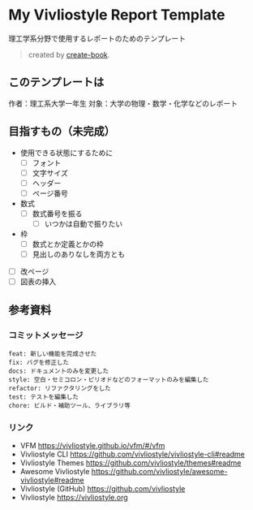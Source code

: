 # My Vivliostyle Report Template

理工学系分野で使用するレポートのためのテンプレート

> created by [create-book](https://github.com/vivliostyle/create-book).

## このテンプレートは

作者：理工系大学一年生
対象：大学の物理・数学・化学などのレポート

## 目指すもの（未完成）

- 使用できる状態にするために
  - [ ] フォント
  - [ ] 文字サイズ
  - [ ] ヘッダー
  - [ ] ページ番号
- 数式
  - [ ] 数式番号を振る
    - [ ] いつかは自動で振りたい
- 枠
  - [ ] 数式とか定義とかの枠
  - [ ] 見出しのありなしを両方とも
- [ ] 改ページ
- [ ] 図表の挿入

## 参考資料

### コミットメッセージ

```
feat: 新しい機能を完成させた
fix: バグを修正した
docs: ドキュメントのみを変更した
style: 空白・セミコロン・ピリオドなどのフォーマットのみを編集した
refactor: リファクタリングをした
test: テストを編集した
chore: ビルド・補助ツール、ライブラリ等
```

### リンク

- VFM <https://vivliostyle.github.io/vfm/#/vfm>
- Vivliostyle CLI <https://github.com/vivliostyle/vivliostyle-cli#readme>
- Vivliostyle Themes <https://github.com/vivliostyle/themes#readme>
- Awesome Vivliostyle <https://github.com/vivliostyle/awesome-vivliostyle#readme>
- Vivliostyle (GitHub) <https://github.com/vivliostyle>
- Vivliostyle <https://vivliostyle.org>
